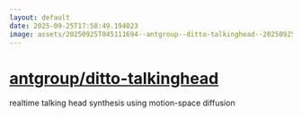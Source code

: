 ```yaml
---
layout: default
date: 2025-09-25T17:58:49.194023
image: assets/20250925T045111694--antgroup--ditto-talkinghead--20250925T045646117--cropped.png
---
```


# [antgroup/ditto-talkinghead](https://github.com/antgroup/ditto-talkinghead)

realtime talking head synthesis using motion-space diffusion
